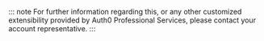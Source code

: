 ::: note
For further information regarding this, or any other customized extensibility provided by Auth0 Professional Services, please contact your account representative.
:::
